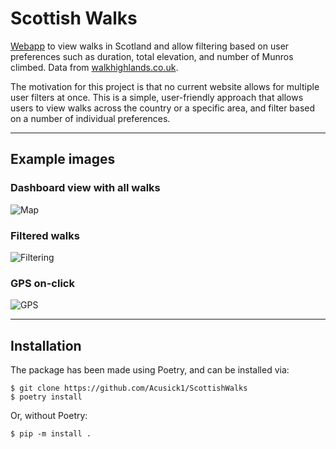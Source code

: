 # Scottish Walks
[Webapp](https://scottish-walks.streamlit.app/) to view walks in Scotland and allow filtering based on user preferences such as duration, total elevation, and number of Munros climbed. Data from [walkhighlands.co.uk](https://www.walkhighlands.co.uk).

The motivation for this project is that no current website allows for multiple user filters at once. This is a simple, user-friendly approach that allows users to view walks across the country or a specific area, and filter based on a number of individual preferences.

---
## Example images
### Dashboard view with all walks
![Map](https://www.dropbox.com/s/2dje4ci5qfeeknm/dashboard_all.png?raw=1)

### Filtered walks
![Filtering](https://www.dropbox.com/s/crgnt7z5viq261d/dashboard_filtered.png?raw=1)

### GPS on-click
![GPS](https://www.dropbox.com/s/2vaah7p3rybqyp2/gps_example.png?raw=1)

---
## Installation
The package has been made using Poetry, and can be installed via:

```
$ git clone https://github.com/Acusick1/ScottishWalks
$ poetry install
```
Or, without Poetry:
```
$ pip -m install .
```
